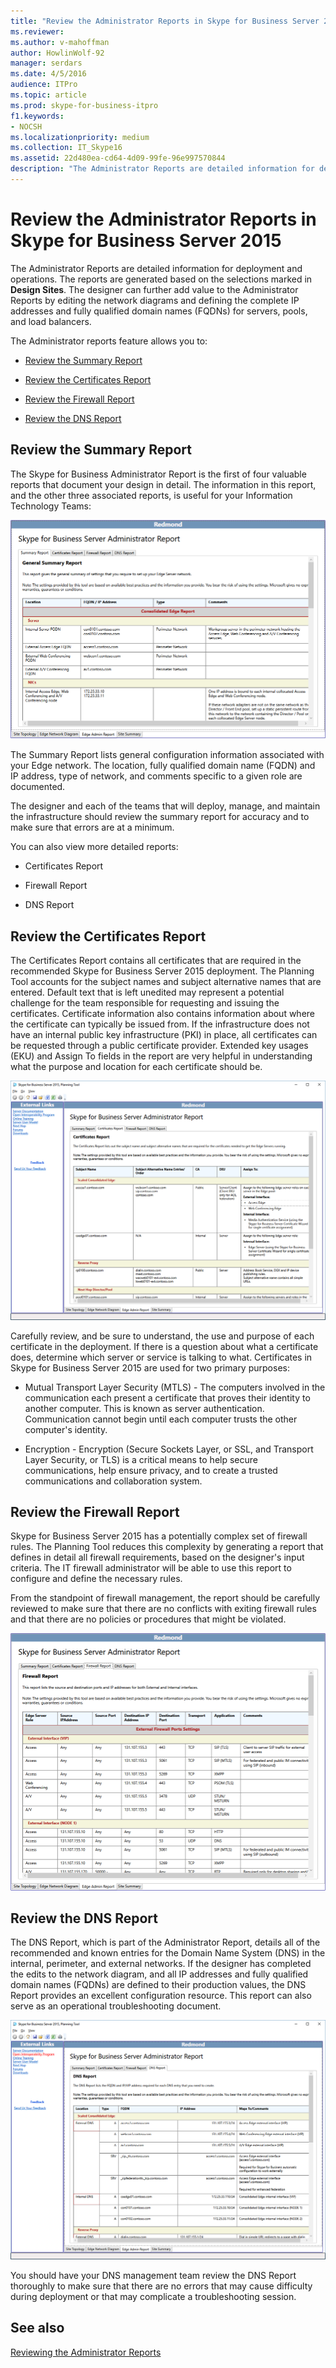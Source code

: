 ```yaml
---
title: "Review the Administrator Reports in Skype for Business Server 2015"
ms.reviewer: 
ms.author: v-mahoffman
author: HowlinWolf-92
manager: serdars
ms.date: 4/5/2016
audience: ITPro
ms.topic: article
ms.prod: skype-for-business-itpro
f1.keywords:
- NOCSH
ms.localizationpriority: medium
ms.collection: IT_Skype16
ms.assetid: 22d480ea-cd64-4d09-99fe-96e997570844
description: "The Administrator Reports are detailed information for deployment and operations. The reports are generated based on the selections marked in Design Sites. The designer can further add value to the Administrator Reports by editing the network diagrams and defining the complete IP addresses and fully qualified domain names (FQDNs) for servers, pools, and load balancers."
---
```


# Review the Administrator Reports in Skype for Business Server 2015

The Administrator Reports are detailed information for deployment and operations. The reports are generated based on the selections marked in **Design Sites**. The designer can further add value to the Administrator Reports by editing the network diagrams and defining the complete IP addresses and fully qualified domain names (FQDNs) for servers, pools, and load balancers.

The Administrator reports feature allows you to:

- [Review the Summary Report](review-the-administrator-reports.md#Summary_report)

- [Review the Certificates Report](review-the-administrator-reports.md#Certificates_Report)

- [Review the Firewall Report](review-the-administrator-reports.md#Firewall_report)

- [Review the DNS Report](review-the-administrator-reports.md#DNS_Report)

## Review the Summary Report
<a name="Summary_report"> </a>

The Skype for Business Administrator Report is the first of four valuable reports that document your design in detail. The information in this report, and the other three associated reports, is useful for your Information Technology Teams:

![General Summary Admin Report.](../../media/General_Summary_Report_Admin_Report.png)

The Summary Report lists general configuration information associated with your Edge network. The location, fully qualified domain name (FQDN) and IP address, type of network, and comments specific to a given role are documented.

The designer and each of the teams that will deploy, manage, and maintain the infrastructure should review the summary report for accuracy and to make sure that errors are at a minimum.

You can also view more detailed reports:

- Certificates Report

- Firewall Report

- DNS Report

## Review the Certificates Report
<a name="Certificates_Report"> </a>

The Certificates Report contains all certificates that are required in the recommended Skype for Business Server 2015 deployment. The Planning Tool accounts for the subject names and subject alternative names that are entered. Default text that is left unedited may represent a potential challenge for the team responsible for requesting and issuing the certificates. Certificate information also contains information about where the certificate can typically be issued from. If the infrastructure does not have an internal public key infrastructure (PKI) in place, all certificates can be requested through a public certificate provider. Extended key usages (EKU) and Assign To fields in the report are very helpful in understanding what the purpose and location for each certificate should be.

![Certificates Admin Report.](../../media/Certificates_Report_Admin_Report.png)

Carefully review, and be sure to understand, the use and purpose of each certificate in the deployment. If there is a question about what a certificate does, determine which server or service is talking to what. Certificates in Skype for Business Server 2015 are used for two primary purposes:

- Mutual Transport Layer Security (MTLS) - The computers involved in the communication each present a certificate that proves their identity to another computer. This is known as server authentication. Communication cannot begin until each computer trusts the other computer's identity.

- Encryption - Encryption (Secure Sockets Layer, or SSL, and Transport Layer Security, or TLS) is a critical means to help secure communications, help ensure privacy, and to create a trusted communications and collaboration system.

## Review the Firewall Report
<a name="Firewall_report"> </a>

Skype for Business Server 2015 has a potentially complex set of firewall rules. The Planning Tool reduces this complexity by generating a report that defines in detail all firewall requirements, based on the designer's input criteria. The IT firewall administrator will be able to use this report to configure and define the necessary rules.

From the standpoint of firewall management, the report should be carefully reviewed to make sure that there are no conflicts with exiting firewall rules and that there are no policies or procedures that might be violated.

![Firewall Admin Report.](../../media/Firewall_Report_Admin_Report.png)

## Review the DNS Report
<a name="DNS_Report"> </a>

The DNS Report, which is part of the Administrator Report, details all of the recommended and known entries for the Domain Name System (DNS) in the internal, perimeter, and external networks. If the designer has completed the edits to the network diagram, and all IP addresses and fully qualified domain names (FQDNs) are defined to their production values, the DNS Report provides an excellent configuration resource. This report can also serve as an operational troubleshooting document.

![DNS Admin Report.](../../media/DNS_Report_Admin_Report.png)

You should have your DNS management team review the DNS Report thoroughly to make sure that there are no errors that may cause difficulty during deployment or that may complicate a troubleshooting session.

## See also
<a name="DNS_Report"> </a>

[Reviewing the Administrator Reports](/previous-versions/office/lync-server-2013/lync-server-2013-reviewing-the-administrator-reports)
